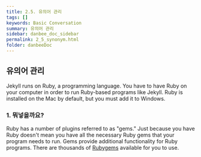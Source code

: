 ```yaml
---
title: 2.5. 유의어 관리
tags: []
keywords: Basic Conversation
summary: 유의어 관리
sidebar: danbee_doc_sidebar
permalink: 2_5_synonym.html
folder: danbeeDoc
---
```


## 유의어 관리

Jekyll runs on Ruby, a programming language. You have to have Ruby on your computer in order to run Ruby-based programs like Jekyll. Ruby is installed on the Mac by default, but you must add it to Windows.

### 1. 뭐넣을까요?

Ruby has a number of plugins referred to as "gems." Just because you have Ruby doesn't mean you have all the necessary Ruby gems that your program needs to run. Gems provide additional functionality for Ruby programs. There are thousands of [Rubygems](https://rubygems.org/) available for you to use.


